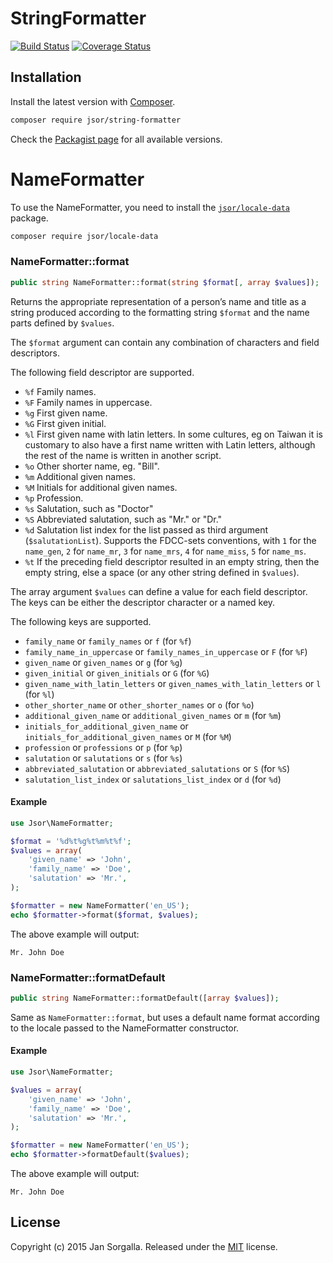 StringFormatter
===============

[![Build Status](https://travis-ci.org/jsor/string-formatter.svg?branch=master)](https://travis-ci.org/jsor/string-formatter)
[![Coverage Status](https://coveralls.io/repos/jsor/string-formatter/badge.svg?branch=master&service=github)](https://coveralls.io/github/jsor/string-formatter?branch=master)

Installation
------------

Install the latest version with [Composer](https://getcomposer.org).

```bash
composer require jsor/string-formatter
```

Check the [Packagist page](https://packagist.org/packages/jsor/string-formatter) for
all available versions.

NameFormatter
=============

To use the NameFormatter, you need to install the 
[`jsor/locale-data`](https://packagist.org/packages/jsor/locale-data) package.

```bash
composer require jsor/locale-data
```

### NameFormatter::format

```php
public string NameFormatter::format(string $format[, array $values]);
```

Returns the appropriate representation of a person’s name and title as a string
produced according to the formatting string `$format` and the name parts defined
by `$values`.
 
The `$format` argument can contain any combination of characters and field
descriptors.

The following field descriptor are supported.

* `%f`
    Family names.
* `%F`
    Family names in uppercase.
* `%g`
    First given name.
* `%G`
    First given initial.
* `%l`
    First given name with latin letters. In some cultures, eg on Taiwan it is
    customary to also have a first name written with Latin letters, although the
    rest of the name is written in another script.
* `%o`
    Other shorter name, eg. "Bill".
* `%m`
    Additional given names.
* `%M`
    Initials for additional given names.
* `%p`
    Profession.
* `%s`
    Salutation, such as "Doctor"
* `%S`
    Abbreviated salutation, such as "Mr." or "Dr."
* `%d`
    Salutation list index for the list passed as third argument 
    (`$salutationList`).
    Supports the FDCC-sets conventions, with `1` for the `name_gen`, 
    `2` for `name_mr`, `3` for `name_mrs`, `4` for `name_miss`, `5` for `name_ms`.
* `%t`
    If the preceding field descriptor resulted in an empty string, then the
    empty string, else a space (or any other string defined in `$values`). 

The array argument `$values` can define a value for each field descriptor.
The keys can be either the descriptor character or a named key.

The following keys are supported.

* `family_name` or `family_names` or `f` (for `%f`)
* `family_name_in_uppercase` or `family_names_in_uppercase` or `F` (for `%F`)
* `given_name` or `given_names` or `g` (for `%g`)
* `given_initial` or `given_initials` or `G` (for `%G`)
* `given_name_with_latin_letters` or `given_names_with_latin_letters` or `l` (for `%l`)
* `other_shorter_name` or `other_shorter_names` or `o` (for `%o`)
* `additional_given_name` or `additional_given_names` or `m` (for `%m`)
* `initials_for_additional_given_name` or `initials_for_additional_given_names` or `M` (for `%M`)
* `profession` or `professions` or `p` (for `%p`)
* `salutation` or `salutations` or `s` (for `%s`)
* `abbreviated_salutation` or `abbreviated_salutations` or `S` (for `%S`)
* `salutation_list_index` or `salutations_list_index` or `d` (for `%d`)

#### Example

```php
use Jsor\NameFormatter;

$format = '%d%t%g%t%m%t%f';
$values = array(
    'given_name' => 'John',
    'family_name' => 'Doe',
    'salutation' => 'Mr.',
);

$formatter = new NameFormatter('en_US');
echo $formatter->format($format, $values);
```

The above example will output:

```
Mr. John Doe
```

### NameFormatter::formatDefault

```php
public string NameFormatter::formatDefault([array $values]);
```

Same as `NameFormatter::format`, but uses a default name format according to the
locale passed to the NameFormatter constructor.

#### Example

```php
use Jsor\NameFormatter;

$values = array(
    'given_name' => 'John',
    'family_name' => 'Doe',
    'salutation' => 'Mr.',
);

$formatter = new NameFormatter('en_US');
echo $formatter->formatDefault($values);
```

The above example will output:

```
Mr. John Doe
```

License
-------

Copyright (c) 2015 Jan Sorgalla. Released under the [MIT](LICENSE?raw=1) license.
